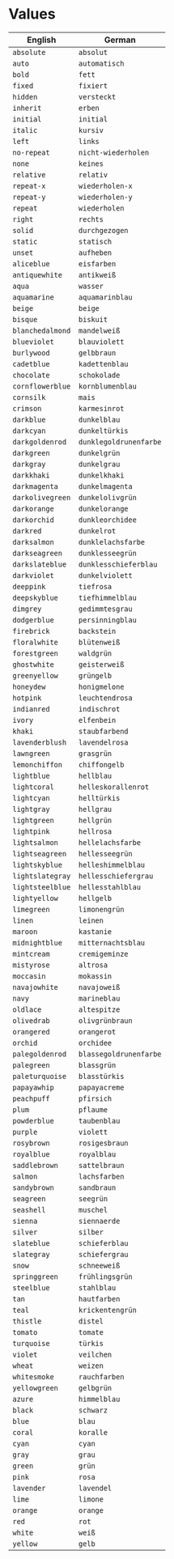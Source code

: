 # Values
| English | German |
| ------ | ------ |
| ` absolute ` | `absolut` |
| ` auto ` | `automatisch` |
| ` bold ` | `fett` |
| ` fixed ` | `fixiert` |
| ` hidden ` | `versteckt` |
| ` inherit ` | `erben` |
| ` initial ` | `initial` |
| ` italic ` | `kursiv` |
| ` left ` | `links` |
| ` no-repeat ` | `nicht-wiederholen` |
| ` none ` | `keines` |
| ` relative ` | `relativ` |
| ` repeat-x ` | `wiederholen-x` |
| ` repeat-y ` | `wiederholen-y` |
| ` repeat ` | `wiederholen` |
| ` right ` | `rechts` |
| ` solid ` | `durchgezogen` |
| ` static ` | `statisch` |
| ` unset ` | `aufheben` |
| ` aliceblue ` | `eisfarben` |
| ` antiquewhite ` | `antikweiß` |
| ` aqua ` | `wasser` |
| ` aquamarine ` | `aquamarinblau` |
| ` beige ` | `beige` |
| ` bisque ` | `biskuit` |
| ` blanchedalmond ` | `mandelweiß` |
| ` blueviolet ` | `blauviolett` |
| ` burlywood ` | `gelbbraun` |
| ` cadetblue ` | `kadettenblau` |
| ` chocolate ` | `schokolade` |
| ` cornflowerblue ` | `kornblumenblau` |
| ` cornsilk ` | `mais` |
| ` crimson ` | `karmesinrot` |
| ` darkblue ` | `dunkelblau` |
| ` darkcyan ` | `dunkeltürkis` |
| ` darkgoldenrod ` | `dunklegoldrunenfarbe` |
| ` darkgreen ` | `dunkelgrün` |
| ` darkgray ` | `dunkelgrau` |
| ` darkkhaki ` | `dunkelkhaki` |
| ` darkmagenta ` | `dunkelmagenta` |
| ` darkolivegreen ` | `dunkelolivgrün` |
| ` darkorange ` | `dunkelorange` |
| ` darkorchid ` | `dunkleorchidee` |
| ` darkred ` | `dunkelrot` |
| ` darksalmon ` | `dunklelachsfarbe` |
| ` darkseagreen ` | `dunklesseegrün` |
| ` darkslateblue ` | `dunklesschieferblau` |
| ` darkviolet ` | `dunkelviolett` |
| ` deeppink ` | `tiefrosa` |
| ` deepskyblue ` | `tiefhimmelblau` |
| ` dimgrey ` | `gedimmtesgrau` |
| ` dodgerblue ` | `persinningblau` |
| ` firebrick ` | `backstein` |
| ` floralwhite ` | `blütenweiß` |
| ` forestgreen ` | `waldgrün` |
| ` ghostwhite ` | `geisterweiß` |
| ` greenyellow ` | `grüngelb` |
| ` honeydew ` | `honigmelone` |
| ` hotpink ` | `leuchtendrosa` |
| ` indianred ` | `indischrot` |
| ` ivory ` | `elfenbein` |
| ` khaki ` | `staubfarbend` |
| ` lavenderblush ` | `lavendelrosa` |
| ` lawngreen ` | `grasgrün` |
| ` lemonchiffon ` | `chiffongelb` |
| ` lightblue ` | `hellblau` |
| ` lightcoral ` | `helleskorallenrot` |
| ` lightcyan ` | `helltürkis` |
| ` lightgray ` | `hellgrau` |
| ` lightgreen ` | `hellgrün` |
| ` lightpink ` | `hellrosa` |
| ` lightsalmon ` | `hellelachsfarbe` |
| ` lightseagreen ` | `hellesseegrün` |
| ` lightskyblue ` | `helleshimmelblau` |
| ` lightslategray ` | `hellesschiefergrau` |
| ` lightsteelblue ` | `hellesstahlblau` |
| ` lightyellow ` | `hellgelb` |
| ` limegreen ` | `limonengrün` |
| ` linen ` | `leinen` |
| ` maroon ` | `kastanie` |
| ` midnightblue ` | `mitternachtsblau` |
| ` mintcream ` | `cremigeminze` |
| ` mistyrose ` | `altrosa` |
| ` moccasin ` | `mokassin` |
| ` navajowhite ` | `navajoweiß` |
| ` navy ` | `marineblau` |
| ` oldlace ` | `altespitze` |
| ` olivedrab ` | `olivgrünbraun` |
| ` orangered ` | `orangerot` |
| ` orchid ` | `orchidee` |
| ` palegoldenrod ` | `blassegoldrunenfarbe` |
| ` palegreen ` | `blassgrün` |
| ` paleturquoise ` | `blasstürkis` |
| ` papayawhip ` | `papayacreme` |
| ` peachpuff ` | `pfirsich` |
| ` plum ` | `pflaume` |
| ` powderblue ` | `taubenblau` |
| ` purple ` | `violett` |
| ` rosybrown ` | `rosigesbraun` |
| ` royalblue ` | `royalblau` |
| ` saddlebrown ` | `sattelbraun` |
| ` salmon ` | `lachsfarben` |
| ` sandybrown ` | `sandbraun` |
| ` seagreen ` | `seegrün` |
| ` seashell ` | `muschel` |
| ` sienna ` | `siennaerde` |
| ` silver ` | `silber` |
| ` slateblue ` | `schieferblau` |
| ` slategray ` | `schiefergrau` |
| ` snow ` | `schneeweiß` |
| ` springgreen ` | `frühlingsgrün` |
| ` steelblue ` | `stahlblau` |
| ` tan ` | `hautfarben` |
| ` teal ` | `krickentengrün` |
| ` thistle ` | `distel` |
| ` tomato ` | `tomate` |
| ` turquoise ` | `türkis` |
| ` violet ` | `veilchen` |
| ` wheat ` | `weizen` |
| ` whitesmoke ` | `rauchfarben` |
| ` yellowgreen ` | `gelbgrün` |
| ` azure ` | `himmelblau` |
| ` black ` | `schwarz` |
| ` blue ` | `blau` |
| ` coral ` | `koralle` |
| ` cyan ` | `cyan` |
| ` gray ` | `grau` |
| ` green ` | `grün` |
| ` pink ` | `rosa` |
| ` lavender ` | `lavendel` |
| ` lime ` | `limone` |
| ` orange ` | `orange` |
| ` red ` | `rot` |
| ` white ` | `weiß` |
| ` yellow ` | `gelb` |
